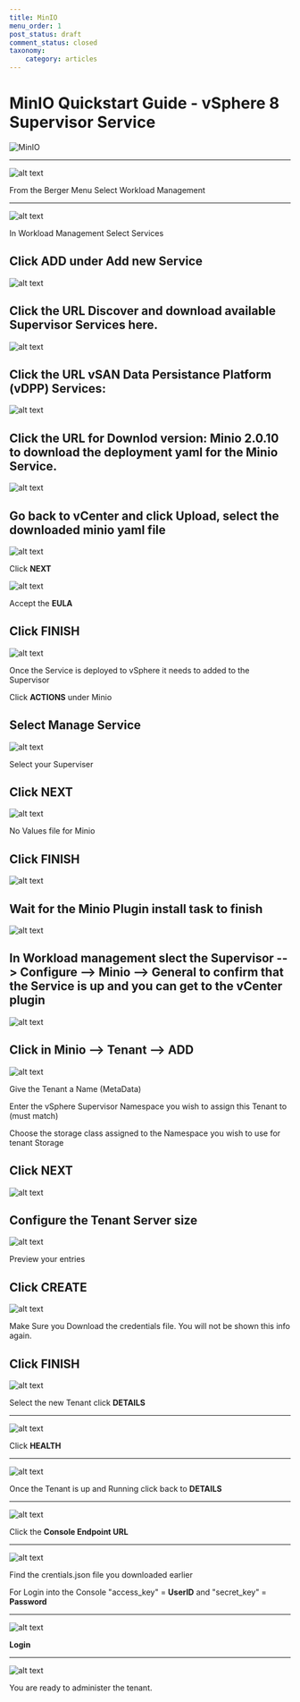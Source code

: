```yaml
---
title: MinIO
menu_order: 1
post_status: draft
comment_status: closed
taxonomy:
    category: articles
---
```



# MinIO Quickstart Guide - vSphere 8 Supervisor Service

![MinIO](/_images/minio.logo.svg)

---

![alt text](/_images/shot1.png)




From the Berger Menu Select Workload Management

---
![alt text](/_images/workload.mangement.png)

In Workload Management Select Services

Click **ADD** under Add new Service
---

![alt text](/_images/register.service.png)

Click the URL Discover and download available Supervisor Services here.
---

![alt text](/_images/vsan.dpp.png)

Click the **URL** vSAN Data Persistance Platform (vDPP) Services:
---

![alt text](/_images/vsan.dpp.2.png)

Click the **URL** for Downlod version: Minio 2.0.10 to download the deployment yaml for the Minio Service.
---
![alt text](/_images/register.service.png)

Go back to vCenter and click Upload, select the downloaded minio yaml file
---
![alt text](/_images/new.service.minio.png)

Click **NEXT**

![alt text](/_images/eula.png)

Accept the **EULA**

Click **FINISH**
---
![alt text](/_images/manage.service.minio.png)

Once the Service is deployed to vSphere it needs to added to the Supervisor

Click **ACTIONS** under Minio

Select Manage Service
---
![alt text](/_images/manage.configure.png)

Select your Superviser

Click **NEXT**
---
![alt text](/_images/manage.review.png)

No Values file for Minio

Click **FINISH**
---
![alt text](/_images/plugin.deployed.png)

Wait for the Minio Plugin install task to finish
---
![alt text](/_images/minio.plugin.general.png)

In Workload management slect the **Supervisor --> Configure --> Minio --> General** to confirm that the Service is up and you can get to the vCenter plugin
---
![alt text](/_images/minio.plugin.tenant.png)

Click in **Minio --> Tenant --> ADD**
---
![alt text](/_images/create.tenant.name.tenant.png)

Give the Tenant a Name (MetaData)

Enter the vSphere Supervisor Namespace you wish to assign this Tenant to (must match)

Choose the storage class assigned to the Namespace you wish to use for tenant Storage

Click **NEXT**
---
![alt text](/_images/create.tenant.tenant.size.png)

Configure the Tenant Server size
---
![alt text](/_images/create.tenant.preview.configuration.png)

Preview your entries

Click **CREATE**
---
![alt text](/_images/create.tenant.credetials.png)

Make Sure you Download the credentials file. You will not be shown this info again.

Click **FINISH**
---
![alt text](/_images/minio.tenant.details.1.png)

Select the new Tenant click **DETAILS**

---
![alt text](/_images/minio.tenant.details.2.png)

Click **HEALTH**

---
![alt text](/_images/minio.tenant.details.3.png)

Once the Tenant is up and Running click back to **DETAILS**

---
![alt text](/_images/minio.tenant.details.2.png)

Click the **Console Endpoint URL**

---
![alt text](/_images/creds.json.file.png)

Find the crentials.json file you downloaded earlier

For Login into the Console "access_key" = **UserID** and "secret_key" = **Password**

---
![alt text](/_images/object.store.login.1.png)

**Login**

---
![alt text](/_images/object.store.ui.png)

You are ready to administer the tenant.
